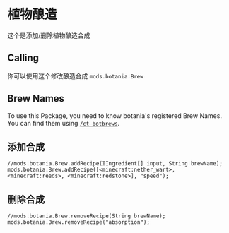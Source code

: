 # 植物酿造

这个是添加/删除植物酿造合成

## Calling
你可以使用这个修改酿造合成 `mods.botania.Brew`

## Brew Names

To use this Package, you need to know botania's registered Brew Names.  
You can find them using [`/ct botbrews`](/Mods/Modtweaker/Botania/Commands/).

## 添加合成

```
//mods.botania.Brew.addRecipe(IIngredient[] input, String brewName);
mods.botania.Brew.addRecipe([<minecraft:nether_wart>, <minecraft:reeds>, <minecraft:redstone>], "speed");
```

## 删除合成

```
//mods.botania.Brew.removeRecipe(String brewName);
mods.botania.Brew.removeRecipe("absorption");
```
